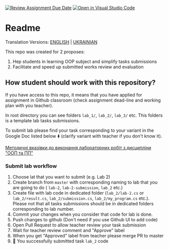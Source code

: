 [![Review Assignment Due Date](https://classroom.github.com/assets/deadline-readme-button-24ddc0f5d75046c5622901739e7c5dd533143b0c8e959d652212380cedb1ea36.svg)](https://classroom.github.com/a/lnQ1yGrQ)
[![Open in Visual Studio Code](https://classroom.github.com/assets/open-in-vscode-718a45dd9cf7e7f842a935f5ebbe5719a5e09af4491e668f4dbf3b35d5cca122.svg)](https://classroom.github.com/online_ide?assignment_repo_id=13078420&assignment_repo_type=AssignmentRepo)
# Readme

Translation Versions: [ENGLISH](./README.md) | [UKRAINIAN](./README.ua.md)

This repo was created for 2 proposes:

1. Hep students in learning OOP subject and simplify tasks submissions
2. Facilitate and speed up submitted works review and evaluation

## How student should work with this repository?

If you have access to this repo, it means that you have applied for assignment
in Github classroom (check assignment dead-line and working plan with you
teacher).

In root directory you can see folders `lab_1/`, `lab_2/`, `lab_3/` etc. This
folders is a template lab tasks submissions.

To submit lab please find your task corresponding to your variant in the Google
Doc listed below ⬇️ (clarify variant with teacher if you don't know it).

[Методичні вказівки до виконання лабораторних робіт з дисципліни "ООП та ПП"](https://docs.google.com/document/d/1BiFN9WqM2U-5IYmfdu4GavzrhTz_YVN9GLe88_fEcdY)

### Submit lab workflow

1. Choose lat that you want to submit (e.g. Lab 2)
2. Create branch from `master` with corresponding naming to lab that you are
   going to do ( `lab-2`, `lab-2-submission`, `lab_2` etc.)
3. Create file with lab code in dedicated folder (`lab_2/lab-2.cs` or
   `lab_2/result.cs`, `lab_2/submission.cs`, `lab_2/my_program.cs` etc.). Please
   not that all tasks submissions should be in dedicated folders corresponding
   to lab number.
4. Commit your changes when you consider that code for lab is done.
5. Push changes to github (Don't need if you use Github UI to add code)
6. Open Pull Request to allow teacher review your task submission
7. Wait for teacher review comment and "Approve" label
8. When you get "Approved" label from teacher please merge PR to master
9. 🎉 You successfully submitted task `lab_2` code
